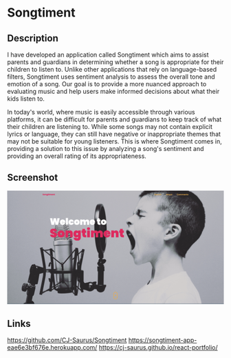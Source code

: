 # Songtiment

## Description

I have developed an application called Songtiment which aims to assist parents and guardians in determining whether a song is appropriate for their children to listen to. Unlike other applications that rely on language-based filters, Songtiment uses sentiment analysis to assess the overall tone and emotion of a song. Our goal is to provide a more nuanced approach to evaluating music and help users make informed decisions about what their kids listen to.

In today's world, where music is easily accessible through various platforms, it can be difficult for parents and guardians to keep track of what their children are listening to. While some songs may not contain explicit lyrics or language, they can still have negative or inappropriate themes that may not be suitable for young listeners. This is where Songtiment comes in, providing a solution to this issue by analyzing a song's sentiment and providing an overall rating of its appropriateness.

## Screenshot

<img src="/songtimentss.png"/>

## Links 

https://github.com/CJ-Saurus/Songtiment
https://songtiment-app-eae6e3bf676e.herokuapp.com/
https://cj-saurus.github.io/react-portfolio/